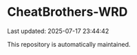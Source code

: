 # CheatBrothers-WRD

Last updated: 2025-07-17 23:44:42

This repository is automatically maintained.
